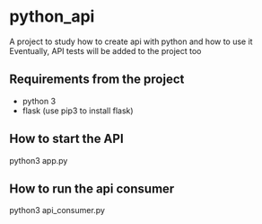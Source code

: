 # python_api
A project to study how to create api with python and how to use it
Eventually, API tests will be added to the project too
## Requirements from the project
* python 3
* flask (use pip3 to install flask)

## How to start the API
python3 app.py

## How to run the api consumer
python3 api_consumer.py
